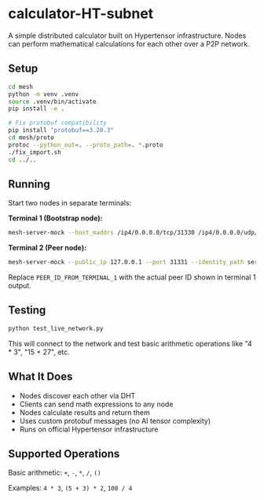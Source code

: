 # calculator-HT-subnet

A simple distributed calculator built on Hypertensor infrastructure. Nodes can perform mathematical calculations for each other over a P2P network.

## Setup

```bash
cd mesh
python -m venv .venv
source .venv/bin/activate
pip install -e .

# Fix protobuf compatibility
pip install "protobuf==3.20.3"
cd mesh/proto
protoc --python_out=. --proto_path=. *.proto
./fix_import.sh
cd ../..
```

## Running

Start two nodes in separate terminals:

**Terminal 1 (Bootstrap node):**
```bash
mesh-server-mock --host_maddrs /ip4/0.0.0.0/tcp/31330 /ip4/0.0.0.0/udp/31330/quic --announce_maddrs /ip4/127.0.0.1/tcp/31330 /ip4/127.0.0.1/udp/31330/quic --new_swarm --identity_path server2.id --subnet_id 1 --subnet_node_id 1
```

**Terminal 2 (Peer node):**
```bash
mesh-server-mock --public_ip 127.0.0.1 --port 31331 --identity_path server3.id --subnet_id 1 --subnet_node_id 2 --initial_peers /ip4/127.0.0.1/tcp/31330/p2p/PEER_ID_FROM_TERMINAL_1
```

Replace `PEER_ID_FROM_TERMINAL_1` with the actual peer ID shown in terminal 1 output.

## Testing

```bash
python test_live_network.py
```

This will connect to the network and test basic arithmetic operations like "4 * 3", "15 + 27", etc.

## What It Does

- Nodes discover each other via DHT
- Clients can send math expressions to any node
- Nodes calculate results and return them
- Uses custom protobuf messages (no AI tensor complexity)
- Runs on official Hypertensor infrastructure

## Supported Operations

Basic arithmetic: `+`, `-`, `*`, `/`, `()` 

Examples: `4 * 3`, `(5 + 3) * 2`, `100 / 4`